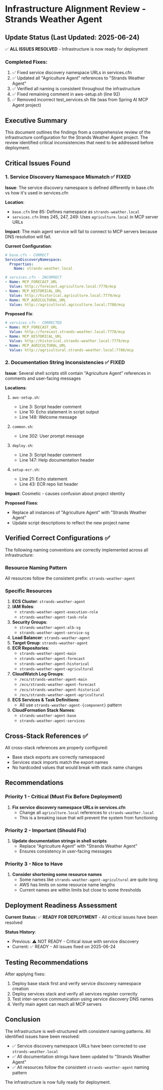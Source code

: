 # Infrastructure Alignment Review - Strands Weather Agent

## Update Status (Last Updated: 2025-06-24)

✅ **ALL ISSUES RESOLVED** - Infrastructure is now ready for deployment

### Completed Fixes:
1. ✅ Fixed service discovery namespace URLs in services.cfn
2. ✅ Updated all "Agriculture Agent" references to "Strands Weather Agent"
3. ✅ Verified all naming is consistent throughout the infrastructure
4. ✅ Fixed remaining comment in aws-setup.sh (line 92)
5. ✅ Removed incorrect test_services.sh file (was from Spring AI MCP Agent project)

## Executive Summary

This document outlines the findings from a comprehensive review of the infrastructure configuration for the Strands Weather Agent project. The review identified critical inconsistencies that need to be addressed before deployment.

## Critical Issues Found

### 1. Service Discovery Namespace Mismatch ✅ FIXED

**Issue**: The service discovery namespace is defined differently in base.cfn vs how it's used in services.cfn

**Location**:
- `base.cfn` line 85: Defines namespace as `strands-weather.local`
- `services.cfn` lines 245, 247, 249: Uses `agriculture.local` in MCP server URLs

**Impact**: The main agent service will fail to connect to MCP servers because DNS resolution will fail.

**Current Configuration**:
```yaml
# base.cfn - CORRECT
ServiceDiscoveryNamespace:
  Properties:
    Name: strands-weather.local

# services.cfn - INCORRECT
- Name: MCP_FORECAST_URL
  Value: http://forecast.agriculture.local:7778/mcp
- Name: MCP_HISTORICAL_URL
  Value: http://historical.agriculture.local:7779/mcp
- Name: MCP_AGRICULTURAL_URL
  Value: http://agricultural.agriculture.local:7780/mcp
```

**Proposed Fix**:
```yaml
# services.cfn - CORRECTED
- Name: MCP_FORECAST_URL
  Value: http://forecast.strands-weather.local:7778/mcp
- Name: MCP_HISTORICAL_URL
  Value: http://historical.strands-weather.local:7779/mcp
- Name: MCP_AGRICULTURAL_URL
  Value: http://agricultural.strands-weather.local:7780/mcp
```

### 2. Documentation String Inconsistencies ✅ FIXED

**Issue**: Several shell scripts still contain "Agriculture Agent" references in comments and user-facing messages

**Locations**:
1. `aws-setup.sh`:
   - Line 3: Script header comment
   - Line 10: Echo statement in script output
   - Line 148: Welcome message

2. `common.sh`:
   - Line 302: User prompt message

3. `deploy.sh`:
   - Line 3: Script header comment
   - Line 147: Help documentation header

4. `setup-ecr.sh`:
   - Line 21: Echo statement
   - Line 43: ECR repo list header

**Impact**: Cosmetic - causes confusion about project identity

**Proposed Fixes**:
- Replace all instances of "Agriculture Agent" with "Strands Weather Agent"
- Update script descriptions to reflect the new project name

## Verified Correct Configurations ✅

The following naming conventions are correctly implemented across all infrastructure:

### Resource Naming Pattern
All resources follow the consistent prefix: `strands-weather-agent`

### Specific Resources
1. **ECS Cluster**: `strands-weather-agent`
2. **IAM Roles**: 
   - `strands-weather-agent-execution-role`
   - `strands-weather-agent-task-role`
3. **Security Groups**:
   - `strands-weather-agent-alb-sg`
   - `strands-weather-agent-service-sg`
4. **Load Balancer**: `strands-weather-agent`
5. **Target Group**: `strands-weather-agent`
6. **ECR Repositories**:
   - `strands-weather-agent-main`
   - `strands-weather-agent-forecast`
   - `strands-weather-agent-historical`
   - `strands-weather-agent-agricultural`
7. **CloudWatch Log Groups**:
   - `/ecs/strands-weather-agent-main`
   - `/ecs/strands-weather-agent-forecast`
   - `/ecs/strands-weather-agent-historical`
   - `/ecs/strands-weather-agent-agricultural`
8. **ECS Services & Task Definitions**:
   - All use `strands-weather-agent-{component}` pattern
9. **CloudFormation Stack Names**:
   - `strands-weather-agent-base`
   - `strands-weather-agent-services`

## Cross-Stack References ✅

All cross-stack references are properly configured:
- Base stack exports are correctly namespaced
- Services stack imports match the export names
- No hardcoded values that would break with stack name changes

## Recommendations

### Priority 1 - Critical (Must Fix Before Deployment)
1. **Fix service discovery namespace URLs in services.cfn**
   - Change all `agriculture.local` references to `strands-weather.local`
   - This is a breaking issue that will prevent the system from functioning

### Priority 2 - Important (Should Fix)
1. **Update documentation strings in shell scripts**
   - Replace "Agriculture Agent" with "Strands Weather Agent"
   - Ensures consistency in user-facing messages

### Priority 3 - Nice to Have
1. **Consider shortening some resource names**
   - Some names like `strands-weather-agent-agricultural` are quite long
   - AWS has limits on some resource name lengths
   - Current names are within limits but close to some thresholds

## Deployment Readiness Assessment

**Current Status**: ✅ **READY FOR DEPLOYMENT** - All critical issues have been resolved

**Status History**:
- Previous: ⚠️ NOT READY - Critical issue with service discovery
- Current: ✅ READY - All issues fixed on 2025-06-24

## Testing Recommendations

After applying fixes:
1. Deploy base stack first and verify service discovery namespace creation
2. Deploy services stack and verify all services register correctly
3. Test inter-service communication using service discovery DNS names
4. Verify main agent can reach all MCP servers

## Conclusion

The infrastructure is well-structured with consistent naming patterns. All identified issues have been resolved:
- ✅ Service discovery namespace URLs have been corrected to use `strands-weather.local`
- ✅ All documentation strings have been updated to "Strands Weather Agent"
- ✅ All resources follow the consistent `strands-weather-agent` naming pattern

The infrastructure is now fully ready for deployment.